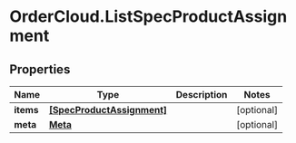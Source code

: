 # OrderCloud.ListSpecProductAssignment

## Properties
Name | Type | Description | Notes
------------ | ------------- | ------------- | -------------
**items** | [**[SpecProductAssignment]**](SpecProductAssignment.md) |  | [optional] 
**meta** | [**Meta**](Meta.md) |  | [optional] 


